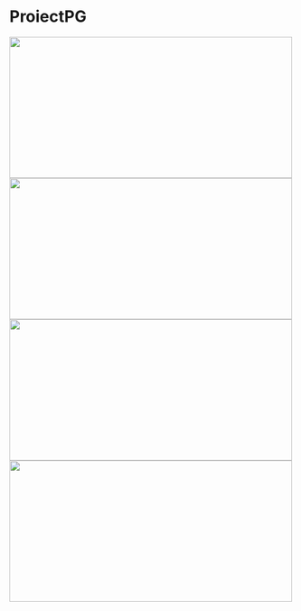 # ProiectPG

<img src="https://user-images.githubusercontent.com/80217340/224152606-62faf8cc-0651-45c4-92b2-1f32934521f4.png" width="500" height = "250"> <img src="https://user-images.githubusercontent.com/80217340/224152813-2cbd8406-b98a-40f8-b9f6-f64d742355c9.png" width="500" height = "250">
<img src="https://user-images.githubusercontent.com/80217340/224152830-ea88e1b1-c53d-43a1-b3bf-2c409f62708c.png" width="500" height = "250"> <img src="https://user-images.githubusercontent.com/80217340/224152846-0dc2e96b-9667-41ec-819c-57e2835e1d8f.png" width="500" height = "250">
